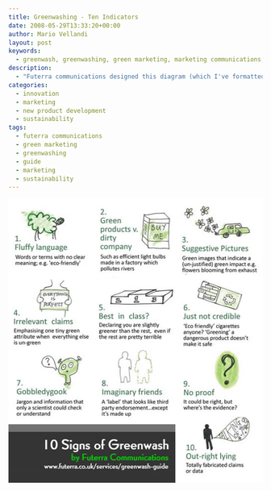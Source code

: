 ```yaml
---
title: Greenwashing - Ten Indicators
date: 2008-05-29T13:33:20+00:00
author: Mario Vellandi
layout: post
keywords:
  - greenwash, greenwashing, green marketing, marketing communications, diagram, infographic, futerra communications, ethical communication
description:
  - "Futerra communications designed this diagram (which I've formatted to best fit the screen) on greenwash examples and styles. Ethical brand communication is key"
categories:
  - innovation
  - marketing
  - new product development
  - sustainability
tags:
  - futerra communications
  - green marketing
  - greenwashing
  - guide
  - marketing
  - sustainability
---
```

<img class="size-full wp-image-258 aligncenter" src="../images/wp-content/uploads/2008/05/futerra-greenwashing2.jpg" alt="10 signs of greenwashing infographic" width="510" height="565" />
